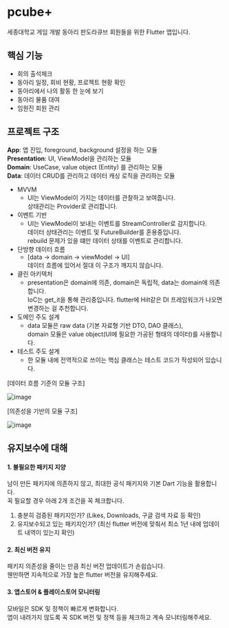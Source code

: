 # pcube+
세종대학교 게임 개발 동아리 판도라큐브 회원들을 위한 Flutter 앱입니다.

## 핵심 기능
- 회의 출석체크
- 동아리 일정, 회비 현황, 프로젝트 현황 확인
- 동아리에서 나의 활동 한 눈에 보기
- 동아리 물품 대여
- 임원진 회원 관리

## 프로젝트 구조
**App**: 앱 진입, foreground, background 설정을 하는 모듈<br>
**Presentation**: UI, ViewModel을 관리하는 모듈<br>
**Domain**: UseCase, value object (Entity) 를 관리하는 모듈<br>
**Data**: 데이터 CRUD를 관리하고 데이터 캐싱 로직을 관리하는 모듈<br>

- MVVM
  - UI는 ViewModel이 가지는 데이터를 관찰하고 보여줍니다.<br>
  상태관리는 Provider로 관리합니다.<br>
- 이벤트 기반
  - UI는 ViewModel이 보내는 이벤트를 StreamController로 감지합니다.<br>
  데이터 상태관리는 이벤트 및 FutureBuilder를 혼용중입니다.<br>
  rebuild 문제가 있을 떄만 데이터 상태를 이벤트로 관리합니다.<br>
- 단방향 데이터 흐름
  - [data -> domain -> viewModel -> UI]<br>
  데이터 흐름에 있어서 절대 이 구조가 깨지지 않습니다.<br>
- 클린 아키텍처
  - presentation은 domain에 의존, domain은 독립적, data는 domain에 의존합니다.<br>
  IoC는 get_it을 통해 관리중입니다. flutter에 Hilt같은 DI 프레임워크가 나오면 변경하는 걸 추천합니다.
- 도메인 주도 설계
  - data 모듈은 raw data (기본 자료형 기반 DTO, DAO 클래스),<br>
  domain 모듈은 value object(UI에 필요한 가공된 형태의 데이터)를 사용합니다.
- 테스트 주도 설계
  - 한 모듈 내에 전역적으로 쓰이는 핵심 클래스는 테스트 코드가 작성되어 있습니다.

[데이터 흐름 기준의 모듈 구조]

![image](https://github.com/user-attachments/assets/51c8bbfe-34b2-4ae1-8a8e-fe44fdd10ae4)

[의존성을 기반의 모듈 구조]

![image](https://github.com/user-attachments/assets/2c99c9cc-870b-4fa6-bf07-b9e19e7eac77)


## 유지보수에 대해
#### 1. 불필요한 패키지 지양
남이 만든 패키지에 의존하지 않고, 최대한 공식 패키지와 기본 Dart 기능을 활용합니다.<br>
꼭 필요할 경우 아래 2개 조건을 꼭 체크합니다.
1. 충분히 검증된 패키지인가? (Likes, Downloads, 구글 검색 자료 등 확인)
2. 유지보수되고 있는 패키지인가? (최신 flutter 버전에 맞춰서 최소 1년 내에 업데이트 내역이 있는지 확인)

#### 2. 최신 버전 유지
패키지 의존성을 줄이는 만큼 최신 버전 업데이트가 손쉽습니다.<br>
웬만하면 지속적으로 가장 높은 flutter 버전을 유지해주세요.

#### 3. 앱스토어 & 플레이스토어 모니터링
모바일은 SDK 및 정책이 빠르게 변화합니다.<br>
앱이 내려가지 않도록 꼭 SDK 버전 및 정책 등을 체크하고 계속 모니터링해주세요.



